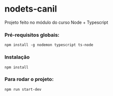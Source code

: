 # nodets-canil
Projeto feito no módulo do curso Node + Typescript

### Pré-requisitos globais:
`npm install -g nodemon typescript ts-node`

### Instalação 
`npm install`

### Para rodar o projeto:
`npm run start-dev`
